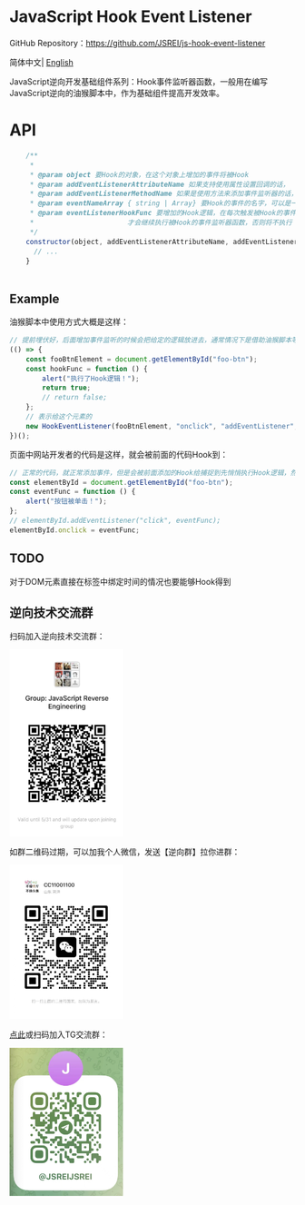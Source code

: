# JavaScript Hook Event Listener

GitHub Repository：https://github.com/JSREI/js-hook-event-listener

简体中文| [English](README_en.md)

JavaScript逆向开发基础组件系列：Hook事件监听器函数，一般用在编写JavaScript逆向的油猴脚本中，作为基础组件提高开发效率。

# API

```js
    /**
     *
     * @param object 要Hook的对象，在这个对象上增加的事件将被Hook
     * @param addEventListenerAttributeName 如果支持使用属性设置回调的话，
     * @param addEventListenerMethodName 如果是使用方法来添加事件监听器的话，那这个方法的名字是啥，默认值是 addEventListener
     * @param eventNameArray { string | Array} 要Hook的事件的名字，可以是一个字符串表示单个事件，可以是一个字符串数组来表示多个事件
     * @param eventListenerHookFunc 要增加的Hook逻辑，在每次触发被Hook的事件，执行被Hook的事件监听器之前，都会先执行这个函数，此方法需要返回一个能够转换为true的值，
     *                       才会继续执行被Hook的事件监听器函数，否则将不执行
     */
    constructor(object, addEventListenerAttributeName, addEventListenerMethodName = "addEventListener", eventNameArray, eventListenerHookFunc) {
      // ...
    }
     
```

## Example

油猴脚本中使用方式大概是这样：

```js
// 提前埋伏好，后面增加事件监听的时候会把给定的逻辑放进去，通常情况下是借助油猴脚本等之类的工具注入到正常页面的头部先执行
(() => {
    const fooBtnElement = document.getElementById("foo-btn");
    const hookFunc = function () {
        alert("执行了Hook逻辑！");
        return true;
        // return false;
    };
  	// 表示给这个元素的
    new HookEventListener(fooBtnElement, "onclick", "addEventListener", ["click"], hookFunc).addHook();
})();
```

页面中网站开发者的代码是这样，就会被前面的代码Hook到：

```js
// 正常的代码，就正常添加事件，但是会被前面添加的Hook给捕捉到先悄悄执行Hook逻辑，然后才会执行此处指定的事件回调方法
const elementById = document.getElementById("foo-btn");
const eventFunc = function () {
    alert("按钮被单击！");
};
// elementById.addEventListener("click", eventFunc);
elementById.onclick = eventFunc;
```

## TODO 
对于DOM元素直接在<HTMLElement>标签中绑定时间的情况也要能够Hook得到 


## 逆向技术交流群

扫码加入逆向技术交流群：

<img src="./README.assets/image-20241016230653669.png" style="width: 200px">

如群二维码过期，可以加我个人微信，发送【逆向群】拉你进群：

<img src="./README.assets/image-20231030132026541-7614065.png" style="width: 200px">

[点此](https://t.me/jsreijsrei)或扫码加入TG交流群：

<img src="./README.assets/image-20241016231143315.png" style="width: 200px">



